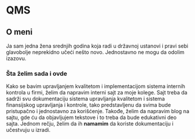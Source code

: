 # QMS

## O meni
Ja sam jedna žena srednjih godina koja radi u državnoj ustanovi i pravi sebi glavobolje neprekidno učeći nešto novo. Jednostavno ne mogu da odolim izazovu.

### Šta želim sada i ovde
Kako se bavim upravljanjem kvalitetom i implementacijom sistema internih kontrola u firmi, želim da napravim interni sajt za moje kolege.
Sajt treba da sadrži svu dokumentaciju sistema upravljanja kvalitetom i sistema finansijskog upravljanja i kontrole, tako predstavljenu da svima bude pristupačno i jednostavno za korišćenje.
Takođe, želim da napravim blog na sajtu, gde ću da objavljujem tekstove i to treba da bude edukativni deo sajta.
Jednom rečju, želim da ih **namamim** da koriste dokumentaciju i učestvuju u izradi.
